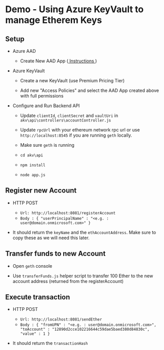 # Demo - Using Azure KeyVault to manage Etherem Keys

## Setup

- Azure AAD

    - Create New AAD App ([ Instructions ](https://docs.microsoft.com/en-us/azure/azure-resource-manager/resource-group-create-service-principal-portal#create-an-azure-active-directory-application))

- Azure KeyVault

    - Create a new KeyVault (use Premium Pricing Tier)

    - Add new "Access Policies" and select the AAD App created above with full permissions

- Configure and Run Backend API

    - Update `clientId`, `clientSecret` and `vaultUri` in `akv\api\controllers\accountController.js`

    - Update `rpcUrl` with your ethereum network rpc url or use `http://localhost:8545` if you are running `geth` locally.

    - Make sure `geth` is running 

    - `cd akv\api`

    - `npm install`

    - `node app.js`

## Register new Account

- HTTP POST
    - `Url: http://localhost:8081/registerAccount` 
    - `Body : { "userPrincipalName" : "<e.g. : user@domain.onmicrosoft.com>" }`

- It should return the `keyName` and the `ethAccountAddress`. Make sure to copy these as we will need this later.

## Transfer funds to new Account

- Open `geth` console

- Use `transferFunds.js` helper script to transfer 100 Ether to the new account address (returned from the registerAccount)

## Execute transaction

- HTTP POST
    - `Url: http://localhost:8081/sendEther` 
    - `Body : { "fromUPN" : "<e.g. : user@domain.onmicrosoft.com>", "toAccount" : "12890d2cce102216644c59dae5baed380d84830c", "value" : 1 }`

- It should return the `transactionHash`
